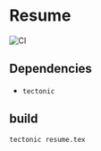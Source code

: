 # Resume

![CI](https://github.com/diohabara/diohabara/workflows/CI/badge.svg)

## Dependencies

- `tectonic`

## build

```sh
tectonic resume.tex
```
